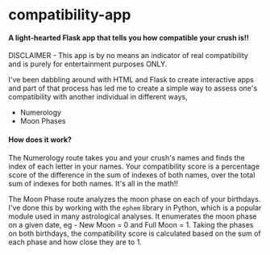 # compatibility-app
#### A light-hearted Flask app that tells you how compatible your crush is!!

DISCLAIMER - This app is by no means an indicator of real compatibility and is purely for entertainment purposes ONLY.

I've been dabbling around with HTML and Flask to create interactive apps and part of that process has led me to create a simple way to assess one's compatibility with another individual in different ways,
- Numerology
- Moon Phases

#### How does it work?

The Numerology route takes you and your crush's names and finds the index of each letter in your names. Your compatibility score is a percentage score of the difference in the sum of indexes of both names, over the total sum of indexes for both names. It's all in the math!!

The Moon Phase route analyzes the moon phase on each of your birthdays. I've done this by working with the <code>ephem</code> library in Python, which is a popular module used in many astrological analyses. It enumerates the moon phase on a given date, eg - New Moon = 0 and Full Moon = 1. Taking the phases on both birthdays, the compatibility score is calculated based on the sum of each phase and how close they are to 1.

